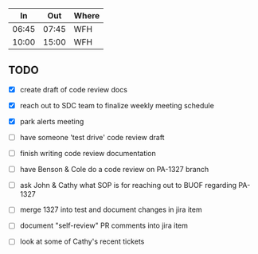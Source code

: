 
| In    | Out   | Where |
| ----- | ----- | ----- |
| 06:45 | 07:45 | WFH   |
| 10:00 | 15:00 | WFH   |


## TODO
- [x] create draft of code review docs
- [x] reach out to SDC team to finalize weekly meeting schedule
- [x] park alerts meeting
- [ ] have someone 'test drive' code review draft
- [ ] finish writing code review documentation
- [ ] have Benson & Cole do a code review on PA-1327 branch
- [ ] ask John & Cathy what SOP is for reaching out to BUOF regarding PA-1327
- [ ] merge 1327 into test and document changes in jira item
- [ ] document "self-review" PR comments into jira item
- [ ] look at some of Cathy's recent tickets



